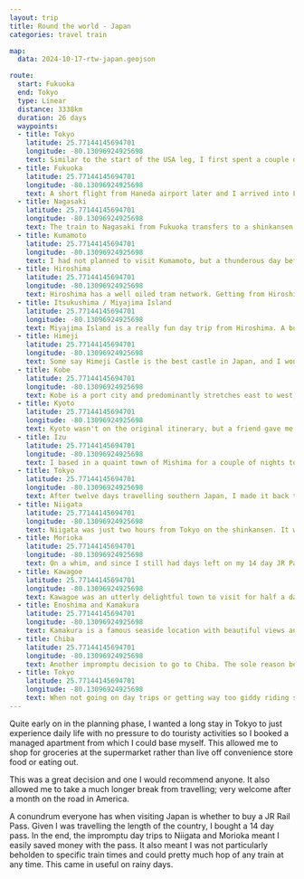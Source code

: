 ```yaml
---
layout: trip
title: Round the world - Japan
categories: travel train

map:
  data: 2024-10-17-rtw-japan.geojson

route:
  start: Fukuoka
  end: Tokyo
  type: Linear
  distance: 3338km
  duration: 26 days
  waypoints:
  - title: Tokyo
    latitude: 25.77144145694701
    longitude: -80.13096924925698
    text: Similar to the start of the USA leg, I first spent a couple days in Tokyo to adjust to the time-zone and get my head back into the Japanese language. I spent it mostly in the Ginza area doing some admin and sorting out my luggage. I'll be travelling across Japan for the next twelve days and lugging a big suitcase is not a good idea on Japanese public transport. The first luggage storage service (who I had used before) would only keep my suitcase for seven days. Luckily, they kindly suggested another one on the other side of Tokyo Station who could store it for up to thirty days and for cheaper!
  - title: Fukuoka
    latitude: 25.77144145694701
    longitude: -80.13096924925698
    text: A short flight from Haneda airport later and I arrived into Fukuoka. It is a really relaxed place and great to walk around. There were ample shopping centres with huge food courts in the basement (as is standard in Japan). A stroll down the river through to Tenjin Underground Mall is highly recommended, then over to the beautiful Ohari Park. I also spent a good amount of time in Hakata Station at the ticket machines booking all my shinkansen trains for the next week. I was glad I did as some trains were already quite booked up!
  - title: Nagasaki
    latitude: 25.77144145694701
    longitude: -80.13096924925698
    text: The train to Nagasaki from Fukuoka transfers to a shinkansen at Takeo Onsen station. There was a three minute change but it was plenty of time as the train timetables are aligned to perfection. A short tram ride from Nagasaki Station goes to the Peace Park and Atomic Bomb Museum. They are a must visit to get a glimpse into the lead up and aftermath of the World War 2 bombing. I then took another tram down to the Hamachi district and walked down the river to see Meganebashi Bridge and then onwards to Chinatown.
  - title: Kumamoto
    latitude: 25.77144145694701
    longitude: -80.13096924925698
    text: I had not planned to visit Kumamoto, but a thunderous day before scuppered my planned trip to Beppu. Kumamoto was a quick shinkansen ride away. The main attraction was Kumamoto castle which was excellent. Nearby is Sakura-no-baba Josaien - an area filled with restaurants and street food. Sometimes there are performers too for entertainment. I wasn't too hungry so I ate a steamed meat bun, sea urchin potato croquette, and a red bean taiyaki in the shape of Kumamon Bear (the mascot for Kumamoto Prefecture).
  - title: Hiroshima
    latitude: 25.77144145694701
    longitude: -80.13096924925698
    text: Hiroshima has a well oiled tram network. Getting from Hiroshima station to the hotel to drop off my suitcase was simple. All the tourist locations were within walking distance - the Peace Memorial Park, museums and the Atomic Bomb Dome. The museum displays are by far more graphic and emotional compared to the ones in Nagasaki, but definitely still worth visiting. Food wise, Hiroshima is famous for okonomiyaki and oysters and it is well worth taking the time to try different restaurants.
  - title: Itsukushima / Miyajima Island
    latitude: 25.77144145694701
    longitude: -80.13096924925698
    text: Miyajima Island is a really fun day trip from Hiroshima. A budget friendly option is to take the train to Miyajimaguchi Station and take the short ferry journey across. There is lots of see on the island, from the big torii gate in the sea to hiking up to Mount Misen via the cable car. I'd recommend taking the cable car in the morning as it gets very busy later on in the day. I managed to walk straight on and have a pleasant hour long hike to the summit, but upon descending around noon there was a queue of 100 people for the cable car. The famous shopping street has a lot of food options and everyone needs to try the local snack of momiji manju.
  - title: Himeji
    latitude: 25.77144145694701
    longitude: -80.13096924925698
    text: Some say Himeji Castle is the best castle in Japan, and I would have to agree but only to look at. It is a short walk from the train station and the gardens outside is a great place to relax and take in the castle views. Though the entrance fee was reasonable, the castle interior offers little of interest. There were no information boards and the path inside was set to manage the huge crowds. Space decreases as you ascend up to the sixth and top floor where there is barely any space to move. Within seconds you'll be in the queue to start descending the steep stairs. I'd say Kumamoto Castle was a lot more informational and one could take time to take in the history.
  - title: Kobe
    latitude: 25.77144145694701
    longitude: -80.13096924925698
    text: Kobe is a port city and predominantly stretches east to west, with mountains to the north and the sea to the south. It is a bustling city to walk around with many shotengai. I took the cable car up to the Herb Gardens, which were very very pretty and offered a simple view over Kobe. Chinatown is incredibly busy with many food vendors.
  - title: Kyoto
    latitude: 25.77144145694701
    longitude: -80.13096924925698
    text: Kyoto wasn't on the original itinerary, but a friend gave me a side quest to find a food item to eat so I stopped for five hours in this beautiful city. I also took the chance to visit the Kyoto Railway Museum which is well worth going! So many trains on display and lots of interactive elements. Despite both times visiting Kyoto was short, there is still lots of things to do and see. I guess a third visit is on the cards for the future!
  - title: Izu
    latitude: 25.77144145694701
    longitude: -80.13096924925698
    text: I based in a quaint town of Mishima for a couple of nights to explore Izu Peninsula for a couple of reasons - it is on the shinkansen line to Tokyo and the hotel onsen has views of Mount Fuji on a clear day. It was raining when I visited so I decided to ride the trains around all day. The local train to Shuzenji was delightful and the one to Ito had large windows for easy scenery viewing. Safe to say, the stay was very relaxing and much needed before my return to bustling Tokyo. I even had Mount Fuji views from my room and could spot local trains and shinkansen all day long.
  - title: Tokyo
    latitude: 25.77144145694701
    longitude: -80.13096924925698
    text: After twelve days travelling southern Japan, I made it back to Tokyo where I based for the rest of my stay. On this transit day, I visited the Imperial Palace which is next to Tokyo Station (where my large suitcase was stored). It offered a pleasant garden but that was rather it. Much of the Imperial Palace is closed off except for a guided tour twice a day, and needs prior planning.
  - title: Niigata
    latitude: 25.77144145694701
    longitude: -80.13096924925698
    text: Niigata was just two hours from Tokyo on the shinkansen. It was a nice city to walk around with a lot of history. Like much of Japan, much of its buildings and infrastructure has been shaped through natural disasters. There is a free observation floor in the Toki Messe Convention Centre. Walking across one of the many bridges takes us to Furumachi-dori which had many buildings in an old style. Visiting during the day offered little to see; it looked like the restaurants and bars would be open in the evening. Following this shotengai led nicely to Hakusan Park and Shrine. Walking along Shinano River took us back to Niigata station.
  - title: Morioka
    latitude: 25.77144145694701
    longitude: -80.13096924925698
    text: On a whim, and since I still had days left on my 14 day JR Pass, I took the shinkansen up to Morioka. This would be the furthest north I have travelled in Japan. It was a delightful place to walk around with great coffee shops (where they roast their own beans in house) and soba noodle restaurants. There was also market stalls selling fresh matcha and kinako warabimochi! Utterly delicious.
  - title: Kawagoe
    latitude: 25.77144145694701
    longitude: -80.13096924925698
    text: Kawagoe was an utterly delightful town to visit for half a day. Much of the buildings are of the Edo period. From the train station, I walked up Crea Mall, a pedestrianised shopping street with many places to eat. Towards the north end will be the area of Saiwaicho. These bustling streets had lots of shops to peruse and street food to eat. The castle ruins were quite a walk out of the way and didn't offer much to see.
  - title: Enoshima and Kamakura
    latitude: 25.77144145694701
    longitude: -80.13096924925698
    text: Kamakura is a famous seaside location with beautiful views and beaches. There are lots of tourists visiting to ride the tram, especially to try take a photo of the green tram that features in Slam Dunk. I visited because there was a suspended monorail from Ofuna to Enoshima! This one is shorter than the one in Wuppertal, Germany, but it has a lot of elevation changes and goes through mountain tunnels. Super fun!
  - title: Chiba
    latitude: 25.77144145694701
    longitude: -80.13096924925698
    text: Another impromptu decision to go to Chiba. The sole reason being to ride the suspended monorail! I rode both branches of the monorail end to end and it was spectacular. It is great to see it being used as everyday public transport rather than a tourist attraction. The Chiba Urban Monorail is the longest in the world, and means I have ticked off the three most significant suspended monorails in the world!.
  - title: Tokyo
    latitude: 25.77144145694701
    longitude: -80.13096924925698
    text: When not going on day trips or getting way too giddy riding special trains, I rested, relaxed and sometimes braved the insanity that is shopping in Tokyo on a weekend. I visited classic shopping areas such as Omotesando, Harajuku, Ginza, Shinjuku, Akihabara, and Ueno. Safe to say, this Japan visit was one I did not want to end, but alas I already have a flight booked for my next round-the-world destination.
---
```


Quite early on in the planning phase, I wanted a long stay in Tokyo to just experience daily life with no pressure to do touristy activities so I booked a managed apartment from which I could base myself. This allowed me to shop for groceries at the supermarket rather than live off convenience store food or eating out.

This was a great decision and one I would recommend anyone. It also allowed me to take a much longer break from travelling; very welcome after a month on the road in America.

A conundrum everyone has when visiting Japan is whether to buy a JR Rail Pass. Given I was travelling the length of the country, I bought a 14 day pass. In the end, the impromptu day trips to Niigata and Morioka meant I easily saved money with the pass. It also meant I was not particularly beholden to specific train times and could pretty much hop of any train at any time. This came in useful on rainy days.
